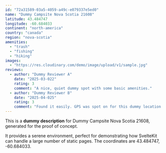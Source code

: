 ```yaml
---
id: "72a31589-03a5-4059-a49c-e079337e5ed0"
name: "Dummy Campsite Nova Scotia 21608"
latitude: 43.484747
longitude: -60.684033
continent: "north-america"
country: "canada"
region: "nova-scotia"
amenities:
  - "trash"
  - "fishing"
  - "hiking"
images:
  - "https://res.cloudinary.com/demo/image/upload/v1/sample.jpg"
reviews:
  - author: "Dummy Reviewer A"
    date: "2025-03-022"
    rating: 3
    comment: "A nice, quiet dummy spot with some basic amenities."
  - author: "Dummy Reviewer B"
    date: "2025-04-025"
    rating: 3
    comment: "Found it easily. GPS was spot on for this dummy location."
---
```


This is a **dummy description** for Dummy Campsite Nova Scotia 21608, generated for the proof of concept.

It provides a serene environment, perfect for demonstrating how SvelteKit can handle a large number of static pages. The coordinates are 43.484747, -60.684033.
